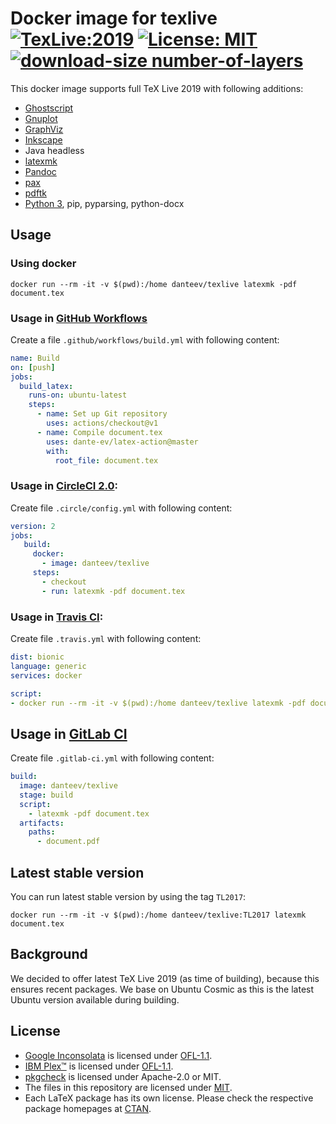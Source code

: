 # Docker image for texlive [![TexLive:2019](https://img.shields.io/badge/TeX%20Live-2019-blue.svg)](https://www.tug.org/texlive/acquire.html) [![License: MIT](https://img.shields.io/badge/License-MIT-yellow.svg)](https://opensource.org/licenses/MIT) [![download-size number-of-layers](https://images.microbadger.com/badges/image/danteev/texlive.svg)](https://microbadger.com/images/danteev/texlive)

This docker image supports full TeX Live 2019 with following additions:

- [Ghostscript](https://www.ghostscript.com/)
- [Gnuplot](http://www.gnuplot.info/)
- [GraphViz](https://www.graphviz.org/)
- [Inkscape](https://inkscape.org/)
- Java headless
- [latexmk](https://www.ctan.org/pkg/latexmk/)
- [Pandoc](http://pandoc.org/)
- [pax](http://ctan.org/pkg/pax)
- [pdftk](https://www.pdflabs.com/tools/pdftk-the-pdf-toolkit/)
- [Python 3](https://pythonclock.org/), pip, pyparsing, python-docx

## Usage

### Using docker

    docker run --rm -it -v $(pwd):/home danteev/texlive latexmk -pdf document.tex

### Usage in [GitHub Workflows](https://help.github.com/en/articles/about-github-actions)

Create a file `.github/workflows/build.yml` with following content:

```yaml
name: Build
on: [push]
jobs:
  build_latex:
    runs-on: ubuntu-latest
    steps:
      - name: Set up Git repository
        uses: actions/checkout@v1
      - name: Compile document.tex
        uses: dante-ev/latex-action@master
        with:
          root_file: document.tex
```

### Usage in [CircleCI 2.0](https://circleci.com/docs/2.0/):

Create file `.circle/config.yml` with following content:

```yaml
version: 2
jobs:
   build:
     docker:
       - image: danteev/texlive
     steps:
       - checkout
       - run: latexmk -pdf document.tex
```

### Usage in [Travis CI](https://travis-ci.org/):

Create file `.travis.yml` with following content:

```yaml
dist: bionic
language: generic
services: docker

script:
- docker run --rm -it -v $(pwd):/home danteev/texlive latexmk -pdf document.tex
```

## Usage in [GitLab CI](https://docs.gitlab.com/ce/ci/)

Create file `.gitlab-ci.yml` with following content:

```yaml
build:
  image: danteev/texlive
  stage: build
  script:
    - latexmk -pdf document.tex
  artifacts:
    paths:
      - document.pdf
```

## Latest stable version

You can run latest stable version by using the tag `TL2017`:

    docker run --rm -it -v $(pwd):/home danteev/texlive:TL2017 latexmk document.tex

## Background

We decided to offer latest TeX Live 2019 (as time of building), because this ensures recent packages.
We base on Ubuntu Cosmic as this is the latest Ubuntu version available during building.

## License

- [Google Inconsolata](https://fonts.google.com/specimen/Inconsolata) is licensed under [OFL-1.1](https://spdx.org/licenses/OFL-1.1.html).
- [IBM Plex™](https://github.com/IBM/plex/) is licensed under [OFL-1.1](https://spdx.org/licenses/OFL-1.1.html).
- [pkgcheck](https://ctan.org/pkg/pkgcheck) is licensed under Apache-2.0 or MIT.
- The files in this repository are licensed under [MIT](https://spdx.org/licenses/MIT.html).
- Each LaTeX package has its own license.
  Please check the respective package homepages at [CTAN](https://www.ctan.org/).
